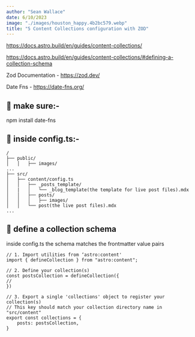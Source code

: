 ```yaml
---
author: "Sean Wallace"
date: 6/10/2023
image: "./images/houston_happy.4b2bc579.webp"
title: "5 Content Collections configuration with ZOD"
---
```

https://docs.astro.build/en/guides/content-collections/

https://docs.astro.build/en/guides/content-collections/#defining-a-collection-schema

Zod Documentation - https://zod.dev/

Date Fns - https://date-fns.org/

## 🚀 make sure:-
npm install date-fns

## 🚀 inside config.ts:-

```text
/
├── public/
│   │   ├── images/
...
├── src/
│   ├── content/config.ts
│   │   ├── _posts_template/
│   |   │   └── _blog_template(the template for live post files).mdx
│   │   ├── posts/
│   │   │   ├── images/
│   │   └── post(the live post files).mdx
...
```
## 🚀 define a collection schema

inside config.ts the schema matches the frontmatter value pairs


```
// 1. Import utilities from ‘astro:content'
import { defineCollection } from "astro:content";

// 2. Define your collection(s)
const postsCollection = defineCollection({
// 
})

// 3. Export a single 'collections' object to register your collection(s)
// This key should match your collection directory name in "src/content"
export const collections = {
    posts: postsCollection,
}
```